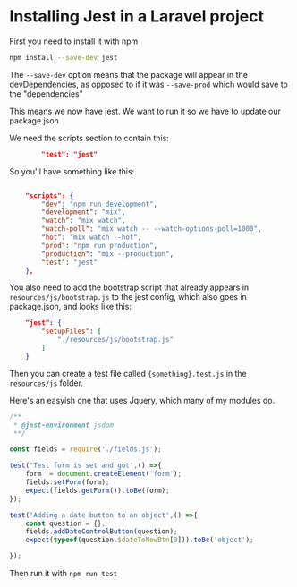 # Installing Jest in a Laravel project

First you need to install it with npm

```bash
npm install --save-dev jest
```

The `--save-dev` option means that the package will appear in the 
devDependencies, as opposed to if it was `--save-prod` which would
save to the "dependencies"

This means we now have jest. We want to run it so we have to update
our package.json

We need the scripts section to contain this:

```json
        "test": "jest"
```
So you'll have something like this:

```json

    "scripts": {
        "dev": "npm run development",
        "development": "mix",
        "watch": "mix watch",
        "watch-poll": "mix watch -- --watch-options-poll=1000",
        "hot": "mix watch --hot",
        "prod": "npm run production",
        "production": "mix --production",
        "test": "jest"
    },
```

You also need to add the bootstrap script that already appears in
`resources/js/bootstrap.js` to the jest config, which also goes in
package.json, and looks like this: 

```json
    "jest": {
        "setupFiles": [
            "./resources/js/bootstrap.js"
        ]
    }
```


Then you can create a test file called `{something}.test.js` in the
`resources/js` folder.

Here's an easyish one that uses Jquery, which many of my modules do. 

```js
/**
 * @jest-environment jsdom
 **/

const fields = require('./fields.js');

test('Test form is set and got',() =>{
	form  = document.createElement('form');
	fields.setForm(form);
	expect(fields.getForm()).toBe(form);
});

test('Adding a date button to an object',() =>{
	const question = {};
	fields.addDateControlButton(question);
	expect(typeof(question.$dateToNowBtn[0])).toBe('object');

});
```

Then run it with `npm run test`





